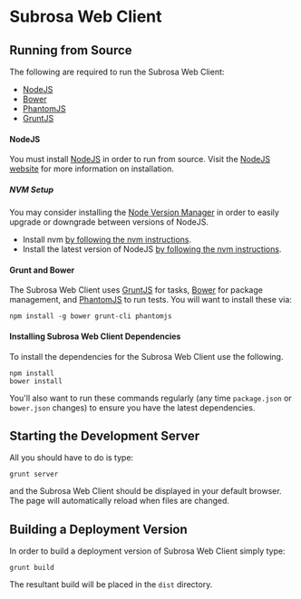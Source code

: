 # Subrosa Web Client

## Running from Source

The following are required to run the Subrosa Web Client:

* [NodeJS](http://nodejs.org/)
* [Bower](http://bower.io/)
* [PhantomJS](http://phantomjs.org/)
* [GruntJS](http://gruntjs.com/)

#### NodeJS
You must install [NodeJS](http://nodejs.org/) in order to run from source.  Visit the [NodeJS website](http://nodejs.org/) for more information on installation.

##### NVM Setup
You may consider installing the [Node Version Manager](https://github.com/creationix/nvm) in order to easily upgrade or downgrade between versions of NodeJS.

* Install nvm [by following the nvm instructions](https://github.com/creationix/nvm#installation).
* Install the latest version of NodeJS [by following the nvm instructions](https://github.com/creationix/nvm#usage).

#### Grunt and Bower
The Subrosa Web Client uses [GruntJS](http://gruntjs.com/) for tasks, [Bower](http://bower.io/) for package management, and [PhantomJS](http://phantomjs.org/) to run tests.
You will want to install these via:

```
npm install -g bower grunt-cli phantomjs
```

#### Installing Subrosa Web Client Dependencies
To install the dependencies for the Subrosa Web Client use the following.

```
npm install
bower install
```

You'll also want to run these commands regularly (any time `package.json` or `bower.json` changes) to ensure you have the latest dependencies.

## Starting the Development Server
All you should have to do is type:

```
grunt server
```

and the Subrosa Web Client should be displayed in your default browser.  The page will automatically reload when files are changed.

## Building a Deployment Version
In order to build a deployment version of Subrosa Web Client simply type:

```
grunt build
```

The resultant build will be placed in the `dist` directory.
